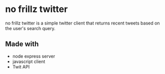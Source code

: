 # no frillz twitter

no frillz twitter is a simple twitter client that returns recent tweets based on the user's search query. 

## Made with
- node express server
- javascript client
- Twit API
